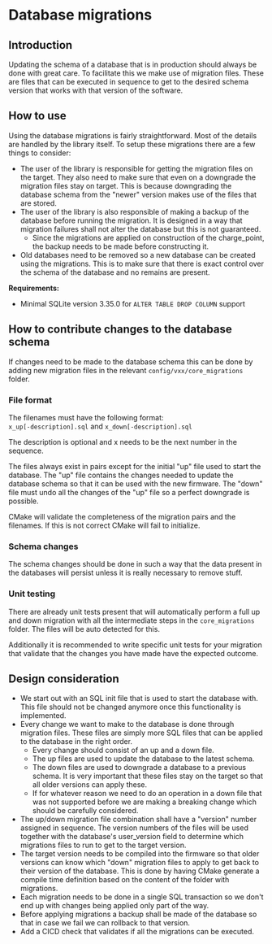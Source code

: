 # Database migrations

## Introduction

Updating the schema of a database that is in production should always be done with great care. To facilitate this we make use of migration files. These are files that can be executed in sequence to get to the desired schema version that works with that version of the software.

## How to use

Using the database migrations is fairly straightforward. Most of the details are handled by the library itself. To setup these migrations there are a few things to consider:

- The user of the library is responsible for getting the migration files on the target. They also need to make sure that even on a downgrade the migration files stay on target. This is because downgrading the database schema from the "newer" version makes use of the files that are stored.
- The user of the library is also responsible of making a backup of the database before running the migration. It is designed in a way that migration failures shall not alter the database but this is not guaranteed.
  - Since the migrations are applied on construction of the charge_point, the backup needs to be made before constructing it.
- Old databases need to be removed so a new database can be created using the migrations. This is to make sure that there is exact control over the schema of the database and no remains are present.

**Requirements:**

- Minimal SQLite version 3.35.0 for `ALTER TABLE DROP COLUMN` support

## How to contribute changes to the database schema

If changes need to be made to the database schema this can be done by adding new migration files in the relevant `config/vxx/core_migrations` folder.

### File format

The filenames must have the following format:  
`x_up[-description].sql` and `x_down[-description].sql`

The description is optional and x needs to be the next number in the sequence.

The files always exist in pairs except for the initial "up" file used to start the database. The "up" file contains the changes needed to update the database schema so that it can be used with the new firmware. The "down" file must undo all the changes of the "up" file so a perfect downgrade is possible.

CMake will validate the completeness of the migration pairs and the filenames. If this is not correct CMake will fail to initialize.

### Schema changes

The schema changes should be done in such a way that the data present in the databases will persist unless it is really necessary to remove stuff.

### Unit testing

There are already unit tests present that will automatically perform a full up and down migration with all the intermediate steps in the `core_migrations` folder. The files will be auto detected for this.

Additionally it is recommended to write specific unit tests for your migration that validate that the changes you have made have the expected outcome.

## Design consideration

- We start out with an SQL init file that is used to start the database with. This file should not be changed anymore once this functionality is implemented.
- Every change we want to make to the database is done through migration files. These files are simply more SQL files that can be applied to the database in the right order.
  - Every change should consist of an up and a down file.
  - The up files are used to update the database to the latest schema.
  - The down files are used to downgrade a database to a previous schema. It is very important that these files stay on the target so that all older versions can apply these.
  - If for whatever reason we need to do an operation in a down file that was not supported before we are making a breaking change which should be carefully considered.
- The up/down migration file combination shall have a "version" number assigned in sequence. The version numbers of the files will be used together with the database's user_version field to determine which migrations files to run to get to the target version.
- The target version needs to be compiled into the firmware so that older versions can know which "down" migration files to apply to get back to their version of the database. This is done by having CMake generate a compile time definition based on the content of the folder with migrations.
- Each migration needs to be done in a single SQL transaction so we don't end up with changes being applied only part of the way.
- Before applying migrations a backup shall be made of the database so that in case we fail we can rollback to that version.
- Add a CICD check that validates if all the migrations can be executed.
